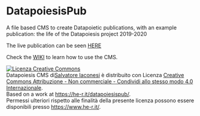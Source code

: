 # DatapoiesisPub
A file based CMS to create Datapoietic publications, with an example publication: the life of the Datapoiesis project 2019-2020


The live publication can be seen [HERE](https://he-r.it/datapoiesispub/) 

Check the [WIKI](https://github.com/xdxdVSxdxd/DatapoiesisPub/wiki) to learn how to use the CMS.



<a rel="license" href="http://creativecommons.org/licenses/by-nc-sa/4.0/"><img alt="Licenza Creative Commons" style="border-width:0" src="https://i.creativecommons.org/l/by-nc-sa/4.0/88x31.png" /></a><br /><span xmlns:dct="http://purl.org/dc/terms/" href="http://purl.org/dc/dcmitype/InteractiveResource" property="dct:title" rel="dct:type">Datapoiesis CMS</span> di<a xmlns:cc="http://creativecommons.org/ns#" href="https://github.com/xdxdVSxdxd/DatapoiesisPub" property="cc:attributionName" rel="cc:attributionURL">Salvatore Iaconesi</a> è distribuito con Licenza <a rel="license" href="http://creativecommons.org/licenses/by-nc-sa/4.0/">Creative Commons Attribuzione - Non commerciale - Condividi allo stesso modo 4.0 Internazionale</a>.<br />Based on a work at <a xmlns:dct="http://purl.org/dc/terms/" href="https://he-r.it/datapoiesispub/" rel="dct:source">https://he-r.it/datapoiesispub/</a>.<br />Permessi ulteriori rispetto alle finalità della presente licenza possono essere disponibili presso <a xmlns:cc="http://creativecommons.org/ns#" href="https://www.he-r.it/" rel="cc:morePermissions">https://www.he-r.it/</a>.
